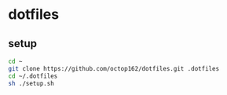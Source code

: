 # dotfiles

## setup

```bash
cd ~
git clone https://github.com/octop162/dotfiles.git .dotfiles
cd ~/.dotfiles
sh ./setup.sh
```